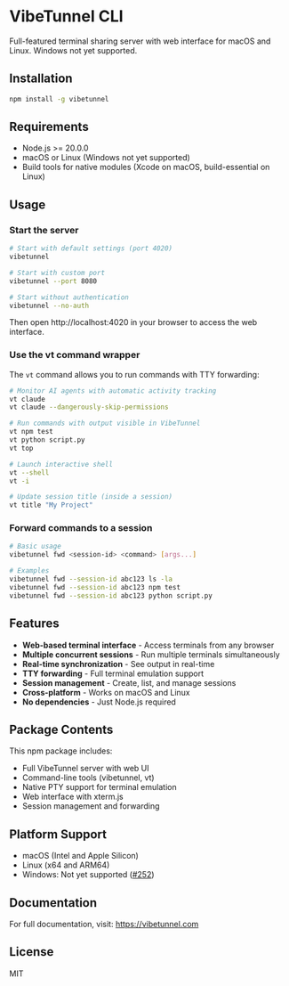 # VibeTunnel CLI

Full-featured terminal sharing server with web interface for macOS and Linux. Windows not yet supported.

## Installation

```bash
npm install -g vibetunnel
```

## Requirements

- Node.js >= 20.0.0
- macOS or Linux (Windows not yet supported)
- Build tools for native modules (Xcode on macOS, build-essential on Linux)

## Usage

### Start the server

```bash
# Start with default settings (port 4020)
vibetunnel

# Start with custom port
vibetunnel --port 8080

# Start without authentication
vibetunnel --no-auth
```

Then open http://localhost:4020 in your browser to access the web interface.

### Use the vt command wrapper

The `vt` command allows you to run commands with TTY forwarding:

```bash
# Monitor AI agents with automatic activity tracking
vt claude
vt claude --dangerously-skip-permissions

# Run commands with output visible in VibeTunnel
vt npm test
vt python script.py
vt top

# Launch interactive shell
vt --shell
vt -i

# Update session title (inside a session)
vt title "My Project"
```

### Forward commands to a session

```bash
# Basic usage
vibetunnel fwd <session-id> <command> [args...]

# Examples
vibetunnel fwd --session-id abc123 ls -la
vibetunnel fwd --session-id abc123 npm test
vibetunnel fwd --session-id abc123 python script.py
```

## Features

- **Web-based terminal interface** - Access terminals from any browser
- **Multiple concurrent sessions** - Run multiple terminals simultaneously
- **Real-time synchronization** - See output in real-time
- **TTY forwarding** - Full terminal emulation support
- **Session management** - Create, list, and manage sessions
- **Cross-platform** - Works on macOS and Linux
- **No dependencies** - Just Node.js required

## Package Contents

This npm package includes:
- Full VibeTunnel server with web UI
- Command-line tools (vibetunnel, vt)
- Native PTY support for terminal emulation
- Web interface with xterm.js
- Session management and forwarding

## Platform Support

- macOS (Intel and Apple Silicon)
- Linux (x64 and ARM64)
- Windows: Not yet supported ([#252](https://github.com/amantus-ai/vibetunnel/issues/252))

## Documentation

For full documentation, visit: https://vibetunnel.com

## License

MIT
